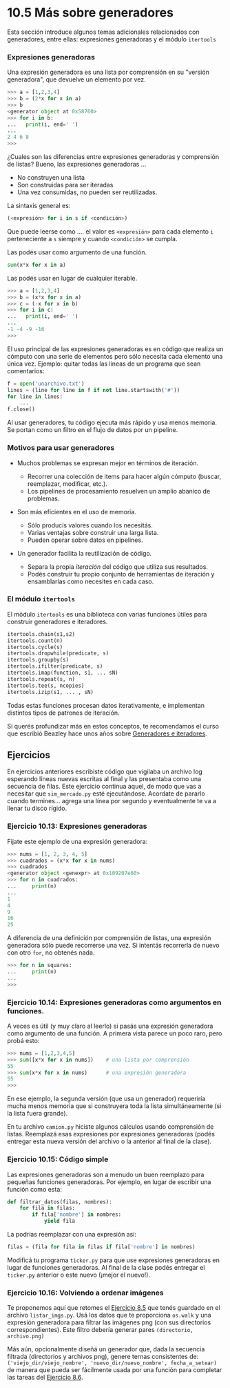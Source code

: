 # 10.5 Más sobre generadores

Esta sección introduce algunos temas adicionales relacionados con generadores, entre ellas: expresiones generadoras y el módulo `itertools`

### Expresiones generadoras
Una expresión generadora es una lista por comprensión en su "versión generadora", que devuelve un elemento por vez.

```python
>>> a = [1,2,3,4]
>>> b = (2*x for x in a)
>>> b
<generator object at 0x58760>
>>> for i in b:
...   print(i, end=' ')
...
2 4 6 8
>>>
```

¿Cuales son las diferencias entre expresiones generadoras y comprensión de listas? Bueno, las expresiones generadoras ... 

* No construyen una lista
* Son construidas para ser iteradas
* Una vez consumidas, no pueden ser reutilizadas.

La sintaxis general es:

```python
(<expresión> for i in s if <condición>)
```
Que puede leerse como .... el valor es `<expresión>`  para cada elemento `i` perteneciente a `s` siempre y cuando `<condición>` se cumpla.

Las podés usar como argumento de una función.

```python
sum(x*x for x in a)
```

Las podés usar en lugar de cualquier iterable.

```python
>>> a = [1,2,3,4]
>>> b = (x*x for x in a)
>>> c = (-x for x in b)
>>> for i in c:
...   print(i, end=' ')
...
-1 -4 -9 -16
>>>
```

El uso principal de las expresiones generadoras es en código que realiza un cómputo con una serie de elementos pero sólo necesita cada elemento una única vez. Ejemplo: quitar todas las líneas de un programa que sean comentarios:

```python
f = open('unarchivo.txt')
lines = (line for line in f if not line.startswith('#'))
for line in lines:
    ...
f.close()
```

Al usar generadores, tu código ejecuta más rápido y usa menos memoria. Se portan como un filtro en el flujo de datos por un pipeline.

### Motivos para usar generadores

* Muchos problemas se expresan mejor en términos de iteración.
  * Recorrer una colección de items para hacer algún cómputo (buscar, reemplazar, modificar, etc.).
  * Los pipelines de procesamiento resuelven un amplio abanico de problemas.

* Son más eficientes en el uso de memoria.
  * Sólo producís valores cuando los necesitás.
  * Varias ventajas sobre construir una larga lista.
  * Pueden operar sobre datos en pipelines.  

* Un generador facilita la reutilización de código.
  * Separa la propia *iteración* del código que utiliza sus resultados.
  * Podés construir tu propio conjunto de herramientas de iteración y ensamblarlas como necesites en cada caso. 

### El módulo `itertools` 

El módulo `itertools` es una biblioteca con varias funciones útiles para construir generadores e iteradores. 

```python
itertools.chain(s1,s2)
itertools.count(n)
itertools.cycle(s)
itertools.dropwhile(predicate, s)
itertools.groupby(s)
itertools.ifilter(predicate, s)
itertools.imap(function, s1, ... sN)
itertools.repeat(s, n)
itertools.tee(s, ncopies)
itertools.izip(s1, ... , sN)
```

Todas estas funciones procesan datos iterativamente, e implementan distintos tipos de patrones de iteración.

Si querés profundizar más en estos conceptos, te recomendamos el curso que escribió Beazley hace unos años sobre [Generadores e iteradores](http://www.dabeaz.com/generators/). 

## Ejercicios

En ejercicios anteriores escribiste código que vigilaba un archivo log esperando líneas nuevas escritas al final y las presentaba como una secuencia de filas. Este ejercicio continua aquel, de modo que vas a necesitar que `sim_mercado.py` esté ejecutándose. Acordate de pararlo cuando termines... agrega una línea por segundo y eventualmente te va a llenar tu disco rígido.

### Ejercicio 10.13: Expresiones generadoras
Fijate este ejemplo de una expresión generadora:

```python
>>> nums = [1, 2, 3, 4, 5]
>>> cuadrados = (x*x for x in nums)
>>> cuadrados
<generator object <genexpr> at 0x109207e60>
>>> for n in cuadrados:
...     print(n)
...
1
4
9
16
25
```

A diferencia de una definición por comprensión de listas, una expresión generadora sólo puede recorrerse una vez. Si intentás recorrerla de nuevo con otro `for`, no obtenés nada.

```python
>>> for n in squares:
...     print(n)
...
>>>
```

### Ejercicio 10.14: Expresiones generadoras como argumentos en funciones.
A veces es útil (y muy claro al leerlo) si pasás una expresión generadora como argumento de una función. A primera vista parece un poco raro, pero probá esto:

```python
>>> nums = [1,2,3,4,5]
>>> sum([x*x for x in nums])    # una lista por comprensión
55
>>> sum(x*x for x in nums)      # una expresión generadora
55
>>>
```

En ese ejemplo, la segunda versión (que usa un generador) requeriría mucha menos memoria que si construyera toda la lista simultáneamente (si la lista fuera grande).

En tu archivo `camion.py` hiciste algunos cálculos usando comprensión de listas. Reemplazá esas expresiones por expresiones generadoras (podés entregar esta nueva versión del archivo o la anterior al final de la clase).

### Ejercicio 10.15: Código simple
Las expresiones generadoras son a menudo un buen reemplazo para pequeñas funciones generadoras. Por ejemplo, en lugar de escribir una función como esta:

```python
def filtrar_datos(filas, nombres):
    for fila in filas:
        if fila['nombre'] in nombres:
            yield fila
```

La podrías reemplazar con una expresión así:

```python
filas = (fila for fila in filas if fila['nombre'] in nombres)
```

Modificá tu programa `ticker.py` para que use expresiones generadoras en lugar de funciones generadoras. Al final de la clase podés entregar el `ticker.py` anterior o este nuevo (¡mejor el nuevo!).

### Ejercicio 10.16: Volviendo a ordenar imágenes
Te proponemos aquí que retomes el [Ejercicio 8.5](../08_Fechas_Carpetas_y_Pandas/04_Ordenando_archivos.md#ejercicio-85-recorrer-el-arbol-de-archivos) que tenés guardado en el archivo `listar_imgs.py`. Usá los datos que te proporciona `os.walk` y una expresión generadora para filtrar las imágenes png (con sus directorios correspondientes). Este filtro debería generar pares `(directorio, archivo.png)`

Más aún, opcionalmente diseñá un generador que, dada la secuencia filtrada (directorios y archivos png), genere ternas consistentes de: `('viejo_dir/viejo_nombre', 'nuevo_dir/nuevo_nombre', fecha_a_setear)` de manera que pueda ser fácilmente usada por una función para completar las tareas del [Ejercicio 8.6](../08_Fechas_Carpetas_y_Pandas/04_Ordenando_archivos.md#ejercicio-86-ordenar-el-arbol-de-archivos-optativo).


